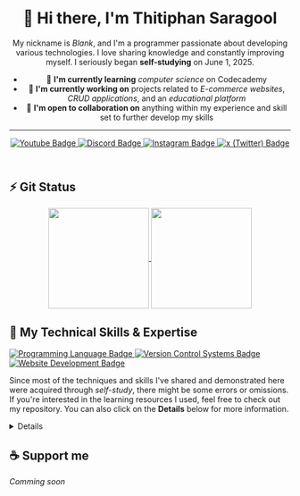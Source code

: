 <!-- Header section for introduction -->
<header>
    <h1 align="center">👋 Hi there, I'm Thitiphan Saragool</h1>
    <p align="center">
      My nickname is <em>Blank</em>, and I'm a programmer passionate about developing various technologies. I love sharing knowledge and constantly improving myself. I seriously began <strong>self-studying</strong> on June 1, 2025.
    </p>
    <!-- List used for self-introduction -->
    <ul>
      <li>🌱 <strong>I'm currently learning</strong> <em>computer science</em> on Codecademy</li>
      <li>🚀 <strong>I'm currently working on</strong> projects related to <em>E-commerce websites</em>, <em>CRUD applications</em>, and an <em>educational platform</em></li>
      <li>🤝 <strong>I'm open to collaboration on</strong> anything within my experience and skill set to further develop my skills</li>
    </ul>
    <hr>
    <!-- Social and Other channel-->
    <section>
      <a href="https://www.youtube.com/@blanktphan">
        <img alt="Youtube Badge" src="https://img.shields.io/badge/Youtube-red?style=for-the-badge&logo=Youtube&color=ff0000" />
      </a>
      <a href="#">
        <img alt="Discord Badge" src="https://img.shields.io/badge/Discord-blue?style=for-the-badge&logo=discord&color=5865f2&logoColor=FFF">
      </a>
      <a href="#">
        <img alt="Instagram Badge" src="https://img.shields.io/badge/Instagram-red?style=for-the-badge&logo=instagram&logoColor=FFF&color=c13584" />
      </a>
      <a href="#">
        <img alt="x (Twitter) Badge" src="https://img.shields.io/badge/X  (Twiiter)-black?style=for-the-badge&logo=X&color=14171a">
      </a>
    </section>
</header>
<!-- Main content section -->

<main>
    <!-- Statistics section -->
    <article>
        <h2>⚡ Git Status</h2>
        <!-- GitHub stats and language cards section -->
        <section align="center">
            <a href="https://github.com/anuraghazra/github-readme-stats">
                <img height=180em align="center" src="https://github-readme-stats.vercel.app/api?username=blanktphan&show_icons=true&bg_color=00000000&text_color=fff" />
            </a>
            <a href="https://github.com/anuraghazra/convoychat">
                <img height=180em align="center" src="https://github-readme-stats.vercel.app/api/top-langs/?username=blanktphan&layout=compact&bg_color=00000000&text_color=fff" />
            </a>
        </section>
    </article>
    <!-- Skills and experience section -->
    <article>
      <h2>🧠 My Technical Skills & Expertise</h2>
      <a href="#">
        <img alt="Programming Language Badge" src="https://img.shields.io/badge/Programming Language-blue?style=for-the-badge">
      </a>
      <a href="#">
        <img alt="Version Control Systems Badge" src="https://img.shields.io/badge/Version Control Systems-blue?style=for-the-badge">
      </a>
      <a href="#">
        <img alt="Website Development Badge" src="https://img.shields.io/badge/Website Development-blue?style=for-the-badge">
      </a>
      <p>
        Since most of the techniques and skills I've shared and demonstrated here were acquired through <em>self-study</em>, there might be some errors or omissions.
        If you're interested in the learning resources I used, feel free to check out my repository. You can also click on the <strong>Details</strong> below for more information.
      </p>
      <details>
        <!-- Fundamentals section -->
        <section>
          <h3>📚 My Fundamentals</h3>
          <details>
            <summary>See more</summary>
            <h4><em>Computer Architecture</em> - Still learning</h4>
            <h4><em>Electronic</em> - Still learning</h4>
          </details>
        </section>
        <!-- Programming languages section -->
        <section>
          <h3 id="">👨‍💻 Programming Language</h3>
          <details>
            <p align="center">
              <a href="https://skillicons.dev">
                <img src="https://skillicons.dev/icons?i=python,js,java,kotlin,swift,cpp,cs,c,go,mysql" />
              </a>
            </p>
            <!-- Languages section -->
            <h4>Core Languages:</h4>
            <ul>
              <li>
                <strong>Python</strong> <em>(Familiar)</em>: Exceptionally versatile, dominant in <em>Data Science</em>, <em>AI/ML</em>, and widely used for <em>Web Development (Backend)</em>, <em>Automation</em>, and <em>Scripting</em>.
              </li>
              <li>
                <strong>JavaScript</strong> <em>(Familiar)</em>: The undisputed primary language for <em>Web Development (Frontend, and Backend with Node.js)</em>. Also heavily used for <em>Mobile (React Native)</em> and <em>Desktop (Electron)</em> applications.
              </li>
              <li>
                <strong>Java</strong> <em>(Familiar)</em>: A robust, platform-independent language, foundational for large-scale <em>Enterprise Systems</em>, <em>Android Development</em>, and <em>Big Data processing</em>.
              </li>
              <li>
                <strong>Kotlin</strong> <em>(Understand)</em>: Google's officially recommended language for current <em>Android Development</em>. It's more concise and safer than Java, also usable for Backend and supports <em>Multiplatform development</em>.
              </li>
              <li>
                <strong>Swift</strong> <em>(Understand)</em>: The primary language for developing applications within the <em>Apple Ecosystem (iOS, macOS, watchOS)</em>.
              </li>
              <li>
                <strong>C++</strong> <em>(Understand)</em>: Offers high performance and control, making it crucial for <em>Game Development</em>, <em>Embedded Systems</em>, <em>High-Performance Computing</em>, and <em>System Programming</em>.
              </li>
              <li>
                <strong>C#</strong> <em>(Understand)</em>: Central to the <em>.NET Ecosystem</em>, extensively used for <em>Windows Applications</em>, <em>Game Development (Unity)</em>, and <em>Enterprise Web Development (ASP.NET)</em>.
              </li>
              <li>
                <strong>C</strong> <em>(Familiar)</em>: A foundational, low-level language providing unparalleled performance and direct memory control. Essential for developing <em>Operating Systems</em>, <em>Embedded Systems</em>, and other <em>System-Level Programming</em>.
              </li>
              <li>
                <strong>Go</strong> <em>(Understand)</em>: Known for its efficiency and strong support for <em>concurrency</em>, it's increasingly popular for building scalable <em>Backend services</em>, <em>Microservices</em>, and <em>Cloud Infrastructure</em>.
              </li>
              <li>
                <strong>SQL</strong> <em>(Familiar)</em>: A specialized language for managing and accessing data in <em>relational databases</em>. Used for retrieving, inserting, modifying, and deleting data; essential for developers working with data.
              </li>
              <li>
                <strong>Assembly</strong> <em>(Familiar)</em>: The lowest-level language that directly maps to a computer's <em>machine instructions</em>. It is fundamental for <em>System Programming</em>, writing <em>Device Drivers</em>, <em>Embedded Systems</em>, and achieving advanced performance optimizations that require direct hardware control.
              </li>
            </ul>
            <!-- Core concepts section -->
            <h4>Fundamental Programming Concepts:</h4>
            <ul>
              <li>
                <strong>Variable:</strong> A designated area in computer memory for storing data. It has a unique name to reference and modify the stored information (e.g., age = 30, name = "Alice").
              </li>
              <li>
                <strong>Data Type:</strong> Specifies the kind of data a variable will hold, informing the computer how to manage that data appropriately (e.g., Integer for whole numbers, String for text, Boolean for true/false values).
              </li>
              <li>
                <strong>Operator:</strong> Symbols used to perform operations on data or variables (e.g., + for addition, = for assignment, == for comparison).
              </li>
              <li>
                <strong>Function:</strong> A block of code designed to perform a specific task. It can be reused multiple times, often takes input values (Arguments), and may return a result (Return Value) (e.g., calculate_sum(a, b)).
              </li>
              <li>
                <strong>Conditional Statement:</strong> Controls the program's flow based on a condition, such as if-else or switch-case.
              </li>
              <li>
                <strong>Loop:</strong> An instruction that causes a block of code to repeat multiple times until a condition is met or a specified number of iterations is completed (e.g., for loop, while loop).
              </li>
              <li>
                <strong>Comment:</strong> Text within the code written by programmers to explain its functionality. Comments are ignored by the compiler or interpreter and do not affect program execution.
              </li>
              <li>
                <strong>Input/Output (I/O):</strong> The process of receiving data into the program (Input) and displaying or sending data out of the program (Output).
              </li>
              <li>
                <strong>Error Handling:</strong> The process of catching and managing errors or exceptions that might occur during program execution, preventing unexpected crashes (e.g., try-catch, try-except).
              </li>
              <li>
                <strong>Library / Module / Package:</strong> A collection of pre-written code, functions, or classes that programmers can reuse, saving time and effort.
              </li>
              <li>
                <strong>Scope:</strong> Defines the region of a program where a variable can be accessed or used (e.g., Local Scope, Global Scope).
              </li>
              <li>
                <strong>Recursion:</strong> A programming technique where a function calls itself repeatedly to solve a problem, breaking down a large problem into smaller, similar sub-problems.
              </li>
            </ul>
            <!-- Data types section -->
            <h4>Data Structures:</h4>
            <ul>
              <li>
                <strong>Array:</strong> A data structure that stores a collection of data items of the same type in a contiguous sequence. Each item can be accessed using an index (e.g., numbers = [10, 20, 30]).
              </li>
              <li>
                <strong>List:</strong> A resizable collection that can store data of any type (in some languages).
              </li>
              <li>
                <strong>Dictionary / Map:</strong> A data structure that stores data as Key-Value Pairs, allowing for fast retrieval of data via its key (e.g., student = {"name": "Alice", "age": 20}).
              </li>
              <li>
                <strong>Set:</strong> A data structure that stores a collection of unique, unordered data items. Ideal for quickly checking for membership.
              </li>
              <li>
                <strong>Tuple:</strong> A data structure that stores an ordered collection of data items that are immutable (cannot be changed) once created.
              </li>
            </ul>
            <!-- Code execution paradigms section -->
            <h4>Code Execution Paradigms:</h4>
            <ul>
              <li>
                <strong>Compilation:</strong> The process of transforming human-written Source Code into Machine Code that a computer can understand and run directly. This occurs before the program is run (e.g., C++, Java).
              </li>
              <li>
                <strong>Interpretation:</strong> The process where a program directly executes instructions from the Source Code line by line while the program is running, without creating a separate machine code file (e.g., Python, JavaScript).
              </li>
            </ul>
            <!-- Programming paradigms section -->
            <h4>Programming Paradigms:</h4>
            <ul>
              <li>
                <strong>Object-Oriented Programming (OOP):</strong> A programming paradigm based on the concept of "objects," which can contain both data and code. It emphasizes program design using objects and classes (e.g., Java, C++, C#, Python).
              </li>
              <li>
                <strong>Functional Programming (FP):</strong> A programming paradigm that treats computation as the evaluation of mathematical functions, avoiding mutable state and side effects. It focuses on using pure functions (e.g., JavaScript, Python, Scala).
              </li>
              <li>
                <strong>Procedural Programming:</strong> A programming paradigm derived from structured programming, based on the concept of the procedure call. It involves writing code that follows a step-by-step, sequential order (e.g., C).
              </li>
              <li>
                <strong>Event-Driven Programming:</strong> A paradigm where the program's execution flow is determined by events (e.g., mouse clicks, key presses, messages from other programs). It's fundamental for developing Graphical User Interface (GUI) applications and web applications.
              </li>
            </ul>
          </details>
        </section>
      </details>
  </article>
</main>

<!-- Footer section -->
<footer>
  <h2>☕ Support me</h2>
  <em>Comming soon</em>
</footer>